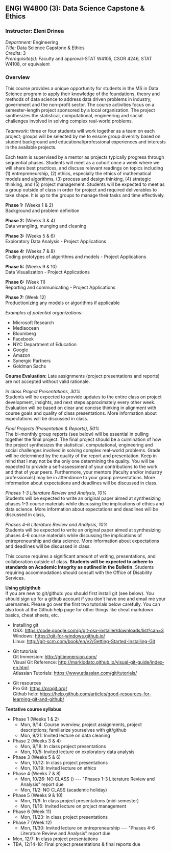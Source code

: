 ## ENGI W4800 (3): Data Science Capstone & Ethics
### Instructor: Eleni Drinea

*Department:* Engineering  
*Title:* Data Science Capstone & Ethics  
*Credits*: 3  
*Prerequisite(s):* Faculty and approval-STAT W4105, CSOR 4246, STAT W4108, or equivalent

### Overview

This course provides a unique opportunity for students in the MS in Data Science program to apply their knowledge of the foundations, theory and methods of data science to address data driven problems in industry, government and the non-profit sector. The course activities focus on a semester-length project sponsored by a local organization. The project synthesizes the statistical, computational, engineering and social challenges involved in solving complex real-world problems.

*Teamwork:* three or four students will work together as a team on each project; groups will be selected by me to ensure group diversity based on student background and educational/professional experiences and interests in the available projects.

Each team is supervised by a mentor as projects typically progress through sequential phases. Students will meet as a cohort once a week where we will share best practices, and discuss relevant readings on topics including (1) entrepreneurship, (2) ethics, especially the ethics of mathematical models and algorithms, (3) process and design thinking, (4) strategic thinking, and (5) project management. Students will be expected to meet as a group outside of class in order for project and required deliverables to take shape. It is up to the groups to manage their tasks and time effectively.

**Phase 1:** (Weeks 1 & 2)  
Background and problem definition

**Phase 2:** (Weeks 3 & 4)  
Data wrangling, munging and cleaning

**Phase 3:** (Weeks 5 & 6)  
Exploratory Data Analysis - Project Applications

**Phase 4:** (Weeks 7 & 8)   
Coding prototypes of algorithms and models - Project Applications

**Phase 5:** (Weeks 9 & 10)   
Data Visualization - Project Applications

**Phase 6:** (Week 11)   
Reporting and communicating - Project Applications

**Phase 7:** (Week 12)    
Productionizing any models or algorithms if applicable

*Examples of potential organizations:*    
+ Microsoft Research
+ Mediaocean
+ Bloomberg
+ Facebook
+ NYC Department of Education
+ Google
+ Amazon
+ Synergic Partners
+ Goldman Sachs

**Course Evaluation:** Late assignments (project presentations and reports) are not accepted without valid rationale.

*In class Project Presentations, 30%*    
Students will be expected to provide updates to the entire class on project development, insights, and next steps approximately every other week. Evaluation will be based on clear and concise thinking in alignment with course goals and quality of class presentations. More information about expectations will be discussed in class.



*Final Projects (Presentation & Reports), 50%*     
The bi-monthly group reports (see below)  will be essential in pulling together the final project. The final project should be a culmination of how the project synthesizes the statistical, computational, engineering and social challenges involved in solving complex real-world problems. Grade will be determined by the quality of the report and presentation. Keep in mind that I may not be the only one determining the quality. You will be expected to provide a self-assessment of your contributions to the work and that of your peers. Furthermore, your mentors (faculty and/or industry professionals) may be in attendance to your group presentations. More information about expectations and deadlines will be discussed in class.

*Phases 1-3 Literature Review and Analysis, 10%*    
Students will be expected to write an original paper aimed at synthesizing phases 1-3 course materials while discussing the implications of ethics and data science. More information about expectations and deadlines will be discussed in class,

*Phases 4-6 Literature Review and Analysis, 10%*     
Students will be expected to write an original paper aimed at synthesizing phases 4-6 course materials while discussing the implications of entrepreneurship and data science. More information about expectations and deadlines will be discussed in class.

This course requires a significant amount of writing, presentations, and collaboration outside of class. **Students will be expected to adhere to standards on Academic Integrity as outlined in the Bulletin.**
Students requiring accommodations should consult with the Office of Disability Services.


**Using git/github**   
If you are new to git/github: you should first install git (see below). You should sign up for a github account if you don't have one and email me your usernames. Please go over the first two tutorials below carefully. You can also look at the Github help page for other things like cheat markdown basics, cheat sheets, etc.

* Installing git    
OSX: https://code.google.com/p/git-osx-installer/downloads/list?can=3  
Windows: https://git-for-windows.github.io/    
Linux: http://git-scm.com/book/en/v2/Getting-Started-Installing-Git

* Git tutorials     
Git Immersion: http://gitimmersion.com/    
Visual Git Reference: http://marklodato.github.io/visual-git-guide/index-en.html     
Atlassian Tutorials: https://www.atlassian.com/git/tutorials/

* Git resources      
Pro Git: https://progit.org/      
Github help: https://help.github.com/articles/good-resources-for-learning-git-and-github/     


**Tentative course syllabus**  
+ Phase 1 (Weeks 1 & 2)
  * Mon, 9/14: Course overview, project assignments, project descriptions; familiarize yourselves with git/github
  * Mon, 9/21: Invited lecture on data cleaning
+ Phase 2 (Weeks 3 & 4)
  * Mon, 9/18: In class project presentations
  * Mon, 10/5: Invited lecture on exploratory data analysis
+ Phase 3 (Weeks 5 & 6)
  * Mon, 10/12: In class project presentations
  * Mon, 10/19: Invited lecture on ethics
+ Phase 4 (Weeks 7 & 8)  
  * Mon, 10/26: NO CLASS () --- "Phases 1-3 Literature Review and Analysis" report due
  * Mon, 11/2: NO CLASS (academic holiday)
+ Phase 5 (Weeks 9 & 10)
  * Mon, 11/9: In class project presentations (mid-semester)
  * Mon, 11/16: Invited lecture on project management
+ Phase 6 (Week 11)
  * Mon, 11/23: In class project presentations 
+ Phase 7 (Week 12)
  * Mon, 11/30: Invited lecture on entrepreneurship --- "Phases 4-6 Literature Review and Analysis" report due
+ Mon, 12/7: In class project presentations 
+ TBA, 12/14-18: Final project presentations & final reports due
